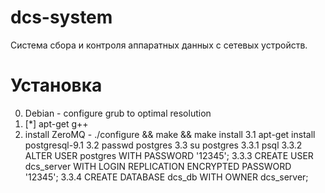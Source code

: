 dcs-system
==========

Система сбора и контроля аппаратных данных с сетевых устройств.

Установка
==========

0. Debian - configure grub to optimal resolution
1. [*] apt-get g++
2. install ZeroMQ - ./configure && make && make install
3.1 apt-get install postgresql-9.1
3.2   passwd postgres
3.3   su postgres
3.3.1       psql
3.3.2       ALTER USER postgres WITH PASSWORD '12345';
3.3.3       CREATE USER dcs_server WITH LOGIN REPLICATION ENCRYPTED PASSWORD '12345';
3.3.4       CREATE DATABASE dcs_db WITH OWNER dcs_server;
